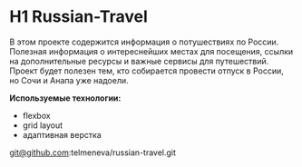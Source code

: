 # H1 Russian-Travel 

В этом проекте содержится информация о потушествиях по России. Полезная информация о интереснейших местах для посещения, ссылки на дополнительные ресурсы и важные сервисы для путешествий. Проект будет полезен тем, кто собирается провести отпуск в России, но Сочи и Анапа уже надоели. 

**Используемые технологии:** 
* flexbox
* grid layout
* адаптивная верстка 

git@github.com:telmeneva/russian-travel.git
